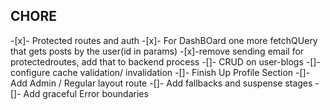 ## CHORE

-[x]- Protected routes and auth
-[x]- For DashBOard one more fetchQUery that gets posts by the user(id in params)
-[x]-remove sending email for protectedroutes, add that to backend process
-[]- CRUD on user-blogs
-[]- configure cache validation/ invalidation 
-[]- Finish Up Profile Section
-[]- Add Admin / Regular layout route
-[]- Add fallbacks and suspense stages
-[]- Add graceful Error boundaries
